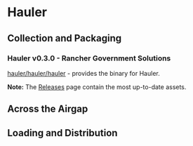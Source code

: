# Hauler

## Collection and Packaging

### Hauler v0.3.0 - Rancher Government Solutions

[hauler/hauler/hauler](https://rancher-airgap.s3.amazonaws.com/v1.1.0/hauler/hauler/hauler) - provides the binary for Hauler.

**Note:** The [Releases](https://github.com/zackbradys/rancher-airgap/releases) page contain the most up-to-date assets.

## Across the Airgap

## Loading and Distribution